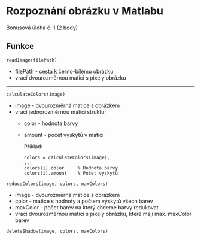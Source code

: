 
# Rozpoznání obrázku v Matlabu

Bonusová úloha č. 1 (2 body)


## Funkce
```
readImage(filePath)
```
- filePath - cesta k černo-bílému obrázku
- vrací dvourozměrnou matici s pixely obrázku
---
```
calculateColors(image)
```
- image - dvourozměrná matice s obrázkem
- vrací jednorozměrnou matici struktur
    - color - hodnota barvy
    - amount - počet výskytů v matici

        Příklad:
        ```
        colors = calculateColors(image);
        ...
        colors(i).color     % Hodnota barvy
        colors(i).amount    % Počet výskytů
        ```
```
reduceColors(image, colors, maxColors)
```
- image - dvourozměrná matice s obrázkem
- color - matice s hodnoty a počtem výskytů všech barev
- maxColor - počet barev na který chceme barvy redukovat
- vrací dvourozměrnou matici s pixely obrázku, které mají max. maxColor barev

```
deleteShadow(image, colors, maxColors)
```
